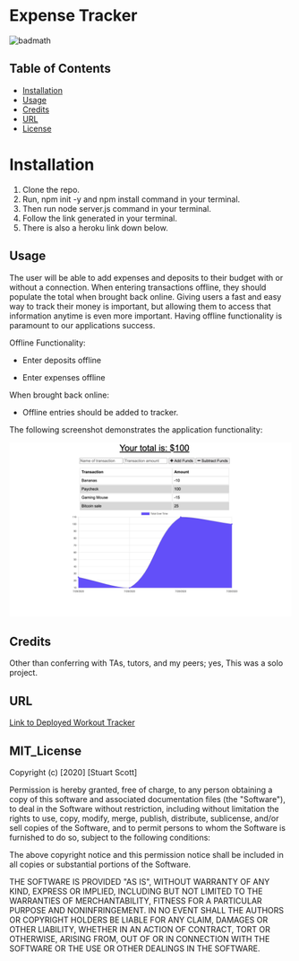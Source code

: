 # Expense Tracker

![badmath](https://img.shields.io/badge/license-MIT-brightgreen)

## Table of Contents

* [Installation](#installation)
* [Usage](#usage)
* [Credits](#credits)
* [URL](#url)
* [License](#mit_license)

# Installation

1. Clone the repo.
2. Run, npm init -y and npm install command in your terminal.
3. Then run node server.js command in your terminal.
4. Follow the link generated in your terminal.
5. There is also a heroku link down below.

## Usage

The user will be able to add expenses and deposits to their budget with or without a connection. When entering transactions offline, they should populate the total when brought back online. Giving users a fast and easy way to track their money is important, but allowing them to access that information anytime is even more important. Having offline functionality is paramount to our applications success.

Offline Functionality:

  * Enter deposits offline

  * Enter expenses offline

When brought back online:

  * Offline entries should be added to tracker.

The following screenshot demonstrates the application functionality:

![HomePage demo](public/images/homepage.png)

## Credits

Other than conferring with TAs, tutors, and my peers; yes, This was a solo project.

## URL

[Link to Deployed Workout Tracker]()

## MIT_License

Copyright (c) [2020] [Stuart Scott]

Permission is hereby granted, free of charge, to any person obtaining a copy
of this software and associated documentation files (the "Software"), to deal
in the Software without restriction, including without limitation the rights
to use, copy, modify, merge, publish, distribute, sublicense, and/or sell
copies of the Software, and to permit persons to whom the Software is
furnished to do so, subject to the following conditions:

The above copyright notice and this permission notice shall be included in all
copies or substantial portions of the Software.

THE SOFTWARE IS PROVIDED "AS IS", WITHOUT WARRANTY OF ANY KIND, EXPRESS OR
IMPLIED, INCLUDING BUT NOT LIMITED TO THE WARRANTIES OF MERCHANTABILITY,
FITNESS FOR A PARTICULAR PURPOSE AND NONINFRINGEMENT. IN NO EVENT SHALL THE
AUTHORS OR COPYRIGHT HOLDERS BE LIABLE FOR ANY CLAIM, DAMAGES OR OTHER
LIABILITY, WHETHER IN AN ACTION OF CONTRACT, TORT OR OTHERWISE, ARISING FROM,
OUT OF OR IN CONNECTION WITH THE SOFTWARE OR THE USE OR OTHER DEALINGS IN THE
SOFTWARE.

